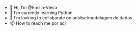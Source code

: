 - 👋 Hi, I’m @Emilia-Vieira
- 🌱 I’m currently learning Python
- 💞️ I’m looking to collaborate on análise/modelagem de dados
- 📫 How to reach me por aqi

<!---
Emilia-Vieira is a ✨ special ✨ repository because its `README.md` (this file) appears on your GitHub profile.
You can click the Preview link to take a look at your changes.
--->
